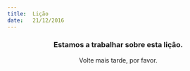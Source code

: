 ```yaml
---
title:  Lição
date:   21/12/2016
---
```


### <center>Estamos a trabalhar sobre esta lição.</center>
<center>Volte mais tarde, por favor.</center>